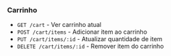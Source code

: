### Carrinho
- `GET /cart` - Ver carrinho atual
- `POST /cart/items` - Adicionar item ao carrinho
- `PUT /cart/items/:id` - Atualizar quantidade de item
- `DELETE /cart/items/:id` - Remover item do carrinho
